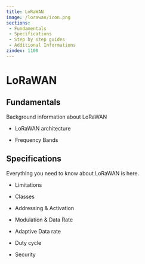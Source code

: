 ```yaml
---
title: LoRaWAN 
image: /lorawan/icon.png
sections:
 - Fundamentals
 - Specifications
 - Step by step guides
 - Additional Informations
zindex: 1100
---
```


# LoRaWAN

## Fundamentals  
Background information about LoRaWAN  

<!-- * LoRa & LoRaWAN -->

* LoRaWAN architecture

* Frequency Bands

<!-- * Getting Started -->


## Specifications  
Everything you need to know about LoRaWAN is here.  
* Limitations

* Classes

* Addressing & Activation

* Modulation & Data Rate

* Adaptive Data rate

* Duty cycle
<!-- * FUTOA -->
<!-- * Roaming -->

* Security
<!-- * LoRaWAN 1.0.x & LoRaWAN 1.1.x -->